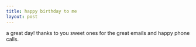 ```yaml
---
title: happy birthday to me
layout: post
---
```


a great day! thanks to you sweet ones for the great emails and happy phone calls.